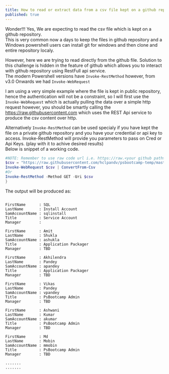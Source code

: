 ```yaml
---
title: How to read or extract data from a csv file kept on a github repository? 
published: true
---
```


Wonder!!! Yes, We are expecting to read the csv file which is kept on a github repository.  
This is very common now a days to keep the files in github repository and a Windows powershell users can install git for windows and then clone and entire repository localy.  
  
However, here we are trying to read directly from the github file. Solution to this challenge is hidden in the feature of github which allows you to interact with github repository using RestFull api service.  
The modern Powershell versions have `Invoke-RestMethod` however, from v3.0 Onwards we had `Invoke-WebRequest`  
  
I am using a very simple example where the file is kept in public repository, hence the authentication will not be a constraint, so I will first use the `Invoke-WebRequest` which is actually pulling the data over a simple http request however, you should be smartly calling the https://raw.githubusercontent.com which uses the REST Api service to produce the csv content over http.  
  
Alternatively `Invoke-RestMethod` can be used specialy if you have kept the file on a private github repository and you have your credential or api key to access. Invoke-RestMethod will provide you parameters to pass on Cred or Api Keys. (play with it to achive desired results)  
Below is snippet of a working code.

```powershell
#NOTE: Remember to use raw code url i.e. https://raw.<your github path>
$csv = "https://raw.githubusercontent.com/hclpandv/psbootcamp-temp/master/users.csv"
Invoke-WebRequest $csv | ConvertFrom-Csv 
#Or
Invoke-RestMethod -Method GET -Uri $csv
}
```

The output will be produced as:  
```

FirstName      : SQL
LastName       : Install Account
SamAccountName : sqlinstall
Title          : Service Account
Manager        : 

FirstName      : Amit
LastName       : Shukla
SamAccountName : ashukla
Title          : Application Packager
Manager        : TBD

FirstName      : Akhilendra
LastName       : Pandey
SamAccountName : apandey
Title          : Application Packager
Manager        : TBD

FirstName      : Vikas
LastName       : Pandey
SamAccountName : vpandey
Title          : PsBootcamp Admin
Manager        : TBD

FirstName      : Ashwani
LastName       : Kumar
SamAccountName : akumar
Title          : PsBootcamp Admin
Manager        : TBD

FirstName      : Md
LastName       : Mobin
SamAccountName : mmobin
Title          : PsBootcamp Admin
Manager        : TBD

.......
.......

```

